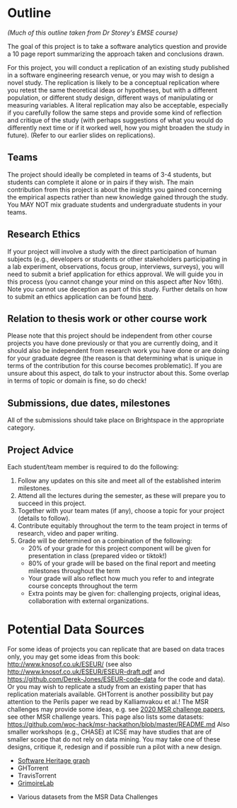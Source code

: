 # Outline

*(Much of this outline taken from Dr Storey's EMSE course)*

The goal of this project is to take a software analytics question and provide a 10 page report summarizing the approach taken and conclusions drawn.

For this project, you will conduct a replication of an existing study published in a software engineering research venue, or you may wish to design a novel study.  The replication is likely to be a conceptual replication where you retest the same theoretical ideas or hypotheses, but with a different population, or different study design, different ways of manipulating or measuring variables.
A literal replication may also be acceptable, especially if you carefully follow the same steps and provide some kind of reflection and critique of the study (with perhaps suggestions of what you would do differently next time or if it worked well, how you might broaden the study in future). (Refer to our earlier slides on replications).

## Teams 

The project should ideally be completed in teams of 3-4 students, but students can complete it alone or in pairs if they wish.  The main contribution from this project is about the insights you gained concerning the empirical aspects rather than new knowledge gained through the study. You MAY NOT mix graduate students and undergraduate students in your teams.

## Research Ethics

If your project will involve a study with the direct participation of human subjects (e.g., developers or students or other stakeholders participating in a lab experiment, observations, focus group, interviews, surveys), you will need to submit a brief application for ethics approval. We will guide you in this process (you cannot change your mind on this aspect after Nov 16th). Note you cannot use deception as part of this study. Further details on how to submit an ethics application can be found [here](./activities/project-2-ethics/README.md).

## Relation to thesis work or other course work

Please note that this project should be independent from other course projects you have done previously or that you are currently doing, and it should also be independent from research work you have done or are doing for your graduate degree (the reason is that determining what is unique in terms of the contribution for this course becomes problematic). If you are unsure about this aspect, do talk to your instructor about this.  Some overlap in terms of topic or domain is fine, so do check!

## Submissions, due dates, milestones

All of the submissions should take place on Brightspace in the appropriate category. 

## Project Advice

Each student/team member is required to do the following:

1. Follow any updates on this site and meet all of the established interim milestones.
2. Attend all the lectures during the semester, as these will prepare you to succeed in this project.
3. Together with your team mates (if any), choose a topic for your project (details to follow).
4. Contribute equitably throughout the term to the team project in terms of research, video and paper writing.
5. Grade will be determined on a combination of the following:
    - 20% of your grade for this project component will be given for presentation in class (prepared video or tiktok!)
    - 80% of your grade will be based on the final report and meeting milestones throughout the term
    - Your grade will also reflect how much you refer to and integrate course concepts throughout the term
    - Extra points may be given for: challenging projects, original ideas, collaboration with external organizations.

# Potential Data Sources

For some ideas of projects you can replicate that are based on data traces only, you may get some ideas from this book: http://www.knosof.co.uk/ESEUR/ (see also http://www.knosof.co.uk/ESEUR/ESEUR-draft.pdf and
https://github.com/Derek-Jones/ESEUR-code-data for the code and data).
Or you may wish to replicate a study from an existing paper that has replication materials available. GHTorrent is another possibility but pay attention to the Perils paper we read by Kalliamvakou et al.!
The MSR challenges may provide some ideas, e.g. see [2020 MSR challenge papers](https://2020.msrconf.org/track/msr-2020-mining-challenge?track=MSR%20Mining%20Challenge#Resources-for-Participants), see other MSR challenge years. This page also lists some datasets: https://github.com/woc-hack/msr-hackathon/blob/master/README.md
Also smaller workshops (e.g., CHASE) at ICSE may have studies that are of smaller scope that do not rely on data mining. You may take one of these designs, critique it, redesign and if possible run a pilot with a new design.

- [Software Heritage graph](https://docs.softwareheritage.org/devel/swh-dataset/graph/)
- GHTorrent
- TravisTorrent
- [GrimoireLab](https://chaoss.github.io/grimoirelab/)
* Various datasets from the MSR Data Challenges
